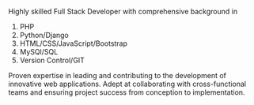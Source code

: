 <p>Highly skilled Full Stack Developer with comprehensive background in</p>
<ol>
  <li>PHP</li>
  <li>Python/Django</li>
  <li>HTML/CSS/JavaScript/Bootstrap</li>
  <li>MySQl/SQL</li>
  <li>Version Control/GIT</li>
</ol>
<p></p>Proven expertise in leading and contributing to the development of innovative web applications. 
Adept at collaborating with cross-functional teams and ensuring project success from conception to implementation.</p>

